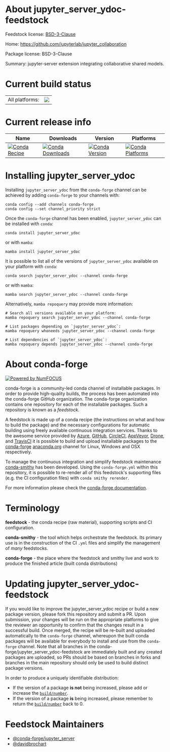 About jupyter_server_ydoc-feedstock
===================================

Feedstock license: [BSD-3-Clause](https://github.com/conda-forge/jupyter_server_ydoc-feedstock/blob/main/LICENSE.txt)

Home: https://github.com/jupyterlab/jupyter_collaboration

Package license: BSD-3-Clause

Summary: jupyter-server extension integrating collaborative shared models.

Current build status
====================


<table><tr><td>All platforms:</td>
    <td>
      <a href="https://dev.azure.com/conda-forge/feedstock-builds/_build/latest?definitionId=16729&branchName=main">
        <img src="https://dev.azure.com/conda-forge/feedstock-builds/_apis/build/status/jupyter_server_ydoc-feedstock?branchName=main">
      </a>
    </td>
  </tr>
</table>

Current release info
====================

| Name | Downloads | Version | Platforms |
| --- | --- | --- | --- |
| [![Conda Recipe](https://img.shields.io/badge/recipe-jupyter_server_ydoc-green.svg)](https://anaconda.org/conda-forge/jupyter_server_ydoc) | [![Conda Downloads](https://img.shields.io/conda/dn/conda-forge/jupyter_server_ydoc.svg)](https://anaconda.org/conda-forge/jupyter_server_ydoc) | [![Conda Version](https://img.shields.io/conda/vn/conda-forge/jupyter_server_ydoc.svg)](https://anaconda.org/conda-forge/jupyter_server_ydoc) | [![Conda Platforms](https://img.shields.io/conda/pn/conda-forge/jupyter_server_ydoc.svg)](https://anaconda.org/conda-forge/jupyter_server_ydoc) |

Installing jupyter_server_ydoc
==============================

Installing `jupyter_server_ydoc` from the `conda-forge` channel can be achieved by adding `conda-forge` to your channels with:

```
conda config --add channels conda-forge
conda config --set channel_priority strict
```

Once the `conda-forge` channel has been enabled, `jupyter_server_ydoc` can be installed with `conda`:

```
conda install jupyter_server_ydoc
```

or with `mamba`:

```
mamba install jupyter_server_ydoc
```

It is possible to list all of the versions of `jupyter_server_ydoc` available on your platform with `conda`:

```
conda search jupyter_server_ydoc --channel conda-forge
```

or with `mamba`:

```
mamba search jupyter_server_ydoc --channel conda-forge
```

Alternatively, `mamba repoquery` may provide more information:

```
# Search all versions available on your platform:
mamba repoquery search jupyter_server_ydoc --channel conda-forge

# List packages depending on `jupyter_server_ydoc`:
mamba repoquery whoneeds jupyter_server_ydoc --channel conda-forge

# List dependencies of `jupyter_server_ydoc`:
mamba repoquery depends jupyter_server_ydoc --channel conda-forge
```


About conda-forge
=================

[![Powered by
NumFOCUS](https://img.shields.io/badge/powered%20by-NumFOCUS-orange.svg?style=flat&colorA=E1523D&colorB=007D8A)](https://numfocus.org)

conda-forge is a community-led conda channel of installable packages.
In order to provide high-quality builds, the process has been automated into the
conda-forge GitHub organization. The conda-forge organization contains one repository
for each of the installable packages. Such a repository is known as a *feedstock*.

A feedstock is made up of a conda recipe (the instructions on what and how to build
the package) and the necessary configurations for automatic building using freely
available continuous integration services. Thanks to the awesome service provided by
[Azure](https://azure.microsoft.com/en-us/services/devops/), [GitHub](https://github.com/),
[CircleCI](https://circleci.com/), [AppVeyor](https://www.appveyor.com/),
[Drone](https://cloud.drone.io/welcome), and [TravisCI](https://travis-ci.com/)
it is possible to build and upload installable packages to the
[conda-forge](https://anaconda.org/conda-forge) [anaconda.org](https://anaconda.org/)
channel for Linux, Windows and OSX respectively.

To manage the continuous integration and simplify feedstock maintenance
[conda-smithy](https://github.com/conda-forge/conda-smithy) has been developed.
Using the ``conda-forge.yml`` within this repository, it is possible to re-render all of
this feedstock's supporting files (e.g. the CI configuration files) with ``conda smithy rerender``.

For more information please check the [conda-forge documentation](https://conda-forge.org/docs/).

Terminology
===========

**feedstock** - the conda recipe (raw material), supporting scripts and CI configuration.

**conda-smithy** - the tool which helps orchestrate the feedstock.
                   Its primary use is in the construction of the CI ``.yml`` files
                   and simplify the management of *many* feedstocks.

**conda-forge** - the place where the feedstock and smithy live and work to
                  produce the finished article (built conda distributions)


Updating jupyter_server_ydoc-feedstock
======================================

If you would like to improve the jupyter_server_ydoc recipe or build a new
package version, please fork this repository and submit a PR. Upon submission,
your changes will be run on the appropriate platforms to give the reviewer an
opportunity to confirm that the changes result in a successful build. Once
merged, the recipe will be re-built and uploaded automatically to the
`conda-forge` channel, whereupon the built conda packages will be available for
everybody to install and use from the `conda-forge` channel.
Note that all branches in the conda-forge/jupyter_server_ydoc-feedstock are
immediately built and any created packages are uploaded, so PRs should be based
on branches in forks and branches in the main repository should only be used to
build distinct package versions.

In order to produce a uniquely identifiable distribution:
 * If the version of a package **is not** being increased, please add or increase
   the [``build/number``](https://docs.conda.io/projects/conda-build/en/latest/resources/define-metadata.html#build-number-and-string).
 * If the version of a package **is** being increased, please remember to return
   the [``build/number``](https://docs.conda.io/projects/conda-build/en/latest/resources/define-metadata.html#build-number-and-string)
   back to 0.

Feedstock Maintainers
=====================

* [@conda-forge/jupyter_server](https://github.com/orgs/conda-forge/teams/jupyter_server/)
* [@davidbrochart](https://github.com/davidbrochart/)

